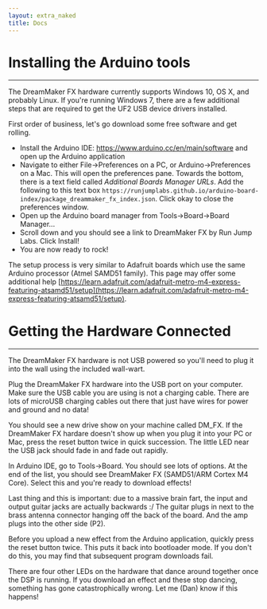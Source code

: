 ```yaml
---
layout: extra_naked
title: Docs
---
```



# Installing the Arduino tools
------

The DreamMaker FX hardware currently supports Windows 10, OS X, and probably Linux.  If you're running Windows 7, there are a few additional steps that are required to get the UF2 USB device drivers installed.  

First order of business, let's go download some free software and get rolling.  

 - Install the Arduino IDE: https://www.arduino.cc/en/main/software and open up the Arduino application
 - Navigate to either File->Preferences on a PC, or Arduino->Preferences on a Mac.  This will open the preferences pane.  Towards the bottom, there is a text field called *Additional Boards Manager URLs*.  Add the following to this text box `https://runjumplabs.github.io/arduino-board-index/package_dreammaker_fx_index.json`.  Click okay to close the preferences window.
 - Open up the Arduino board manager from  Tools->Board->Board Manager...
 - Scroll down and you should see a link to DreamMaker FX by Run Jump Labs.  Click Install!  
 - You are now ready to rock!

The setup process is very similar to Adafruit boards which use the same Arduino processor (Atmel SAMD51 family).  This page may offer some additional help [https://learn.adafruit.com/adafruit-metro-m4-express-featuring-atsamd51/setup](https://learn.adafruit.com/adafruit-metro-m4-express-featuring-atsamd51/setup). 


# Getting the Hardware Connected
------


The DreamMaker FX hardware is not USB powered so you'll need to plug it into the wall using the included wall-wart.

Plug the DreamMaker FX hardware into the USB port on your computer.  Make sure the USB cable you are using is not a charging cable.  There are lots of microUSB charging cables out there that just have wires for power and ground and no data!  

You should see a new drive show on your machine called DM_FX.  If the DreamMaker FX hardare doesn't show up when you plug it into your PC or Mac, press the reset button twice in quick succession.  The little LED near the USB jack should fade in and fade out rapidly.  

In Arduino IDE, go to Tools->Board.  You should see lots of options.  At the end of the list, you should see DreamMaker FX (SAMD51/ARM Cortex M4 Core).  Select this and you're ready to download effects!

Last thing and this is important: due to a massive brain fart, the input and output guitar jacks are actually backwards :/ The guitar plugs in next to the brass antenna connector hanging off the back of the board.  And the amp plugs into the other side (P2).

Before you upload a new effect from the Arduino application, quickly press the reset button twice.  This puts it back into bootloader mode.  If you don't do this, you may find that subsequent program downloads fail.  

There are four other LEDs on the hardware that dance around together once the DSP is running.  If you download an effect and these stop dancing, something has gone catastrophically wrong.  Let me (Dan) know if this happens!
